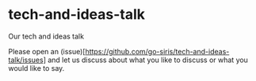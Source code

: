 # tech-and-ideas-talk
Our tech and ideas talk 

Please open an (issue)[https://github.com/go-siris/tech-and-ideas-talk/issues] and let us discuss about what you like to discuss or what you would like to say.
